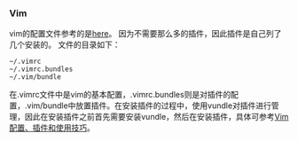 ### Vim
vim的配置文件参考的是[here](https://github.com/wklken/k-vim)。
因为不需要那么多的插件，因此插件是自己列了几个安装的。
文件的目录如下：
```
~/.vimrc
~/.vimrc.bundles
~/.vim/bundle
```
在.vimrc文件中是vim的基本配置，.vimrc.bundles则是对插件的配置，.vim/bundle中放置插件。在安装插件的过程中，使用vundle对插件进行管理，因此在安装插件之前首先需要安装vundle，然后在安装插件，具体可参考[Vim配置、插件和使用技巧](http://www.jianshu.com/p/a0b452f8f720)。